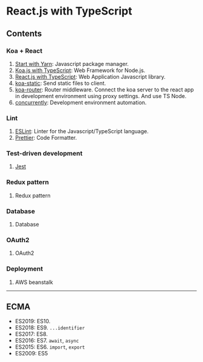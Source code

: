 # React.js with TypeScript

## Contents

### Koa + React

1. [Start with Yarn](docs/001.start.md): Javascript package manager.
1. [Koa.js with TypeScript](docs/002.koa.md): Web Framework for Node.js.
1. [React.js with TypeScript](docs/003.react.md): Web Application Javascript library.
1. [koa-static](docs/004.koa-static.md): Send static files to client.
1. [koa-router](docs/005.koa-router.md): Router middleware. Connect the koa server to the react app in development environment using proxy settings. And use TS Node.
1. [concurrently](docs/006.concurrently.md): Development environment automation.

### Lint

1. [ESLint](docs/007.eslint.md): Linter for the Javascript/TypeScript language.
1. [Prettier](docs/008.prettier.md): Code Formatter.

### Test-driven development

1. [Jest]()

### Redux pattern

1. Redux pattern

### Database

1. Database

### OAuth2

1. OAuth2

### Deployment

1. AWS beanstalk

---

## ECMA

- ES2019: ES10.
- ES2018: ES9. `...identifier`
- ES2017: ES8.
- ES2016: ES7. `await`, `async`
- ES2015: ES6. `import`, `export`
- ES2009: ES5
